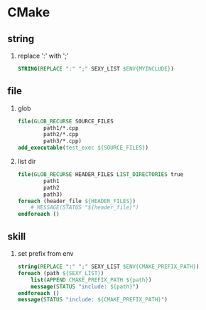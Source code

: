 # CMake

## string

1. replace ':' with ';'

   ```cmake
   STRING(REPLACE ":" ";" SEXY_LIST $ENV{MYINCLUDE})
   ```

## file

1. glob

   ```cmake
   file(GLOB_RECURSE SOURCE_FILES
           path1/*.cpp
           path2/*.cpp
           path3/*.cpp)
   add_executable(test_exec ${SOURCE_FILES})
   ```

2. list dir

   ```cmake
   file(GLOB_RECURSE HEADER_FILES LIST_DIRECTORIES true
           path1
           path2
           path3)
   foreach (header_file ${HEADER_FILES})
       # MESSAGE(STATUS "${header_file}")
   endforeach ()
   ```

## skill

1. set prefix from env

   ```cmake
   string(REPLACE ":" ";" SEXY_LIST $ENV{CMAKE_PREFIX_PATH})
   foreach (path ${SEXY_LIST})
       list(APPEND CMAKE_PREFIX_PATH ${path})
       message(STATUS "include: ${path}")
   endforeach ()
   message(STATUS "include: ${CMAKE_PREFIX_PATH}")
   ```
